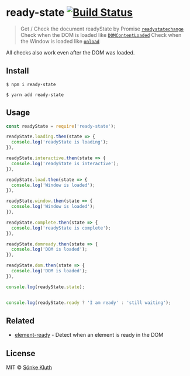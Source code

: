 # ready-state [![Build Status](https://travis-ci.org/soenkekluth/ready-state.svg?branch=master)](https://travis-ci.org/soenkekluth/ready-state)

> Get / Check the document readyState by Promise [`readystatechange`](https://developer.mozilla.org/de/docs/Web/Events/readystatechange)
> Check when the DOM is loaded like [`DOMContentLoaded`](https://developer.mozilla.org/en/docs/Web/Events/DOMContentLoaded)
> Check when the Window is loaded like [`onload`](https://developer.mozilla.org/de/docs/Web/API/GlobalEventHandlers/onload)

All checks also work even after the DOM was loaded.


## Install

```
$ npm i ready-state
```
```
$ yarn add ready-state
```


## Usage

```js
const readyState = require('ready-state');

readyState.loading.then(state => {
  console.log('readyState is loading');
}),

readyState.interactive.then(state => {
  console.log('readyState is interactive');
}),

readyState.load.then(state => {
  console.log('Window is loaded');
}),

readyState.window.then(state => {
  console.log('Window is loaded');
}),

readyState.complete.then(state => {
  console.log('readyState is complete');
}),

readyState.domready.then(state => {
  console.log('DOM is loaded');
}),

readyState.dom.then(state => {
  console.log('DOM is loaded');
}),

console.log(readyState.state);


console.log(readyState.ready ? 'I am ready' : 'still waiting');
```

## Related

- [element-ready](https://github.com/sindresorhus/element-ready) - Detect when an element is ready in the DOM


## License

MIT © [Sönke Kluth](https://soenkekluth.com)